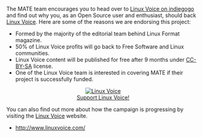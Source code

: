 <!-- 
.. link: http://www.linuxvoice.com/
.. description: The blog and podcast for a very different kind of Linux magazine
.. tags: Linux Voice
.. date: 2013/11/25 13:50:43
.. title: Support Linux Voice!
.. slug: 2013-11-25-support-linux-voice
.. author: Martin Wimpress
-->

The MATE team encourages you to head over to [Linux Voice on indiegogo](http://www.indiegogo.com/projects/linux-voice)
and find out why you, as an Open Source user and enthusiast, should back [Linux Voice](http://www.linuxvoice.com/).
Here are some of the reasons we are endorsing this project:

  * Formed by the majority of the editorial team behind Linux Format magazine.
  * 50% of Linux Voice profits will go back to Free Software and Linux communities.
  * Linux Voice content will be published for free after 9 months under [CC-BY-SA](http://creativecommons.org/licenses/by-sa/3.0/) license.
  * One of the Linux Voice team is interested in covering MATE if their project is successfully funded.

<div align="center"><a href="http://www.indiegogo.com/projects/linux-voice"><img src="/assets/img/blog/Linux012.png" alt="Linux Voice" title="Linux Voice" /><br />Support Linux Voice!</a></div>

You can also find out more about how the campaign is progressing by visiting the [Linux Voice](http://www.linuxvoice.com/) website.

  * <http://www.linuxvoice.com/>
